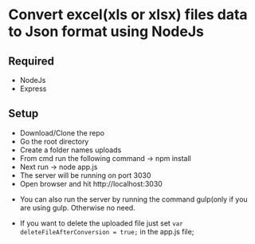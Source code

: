 # Convert excel(xls or xlsx) files data to Json format using NodeJs

## Required
- NodeJs
- Express

## Setup
- Download/Clone the repo
- Go the root directory
- Create a folder names uploads
- From cmd run the following command -> npm install
- Next run -> node app.js
- The server will be running on port 3030
- Open browser and hit http://localhost:3030

* You can also run the server by running the command gulp(only if you are using gulp. Otherwise no need.

* If you want to delete the uploaded file just set `var deleteFileAfterConversion = true;` in the app.js file;